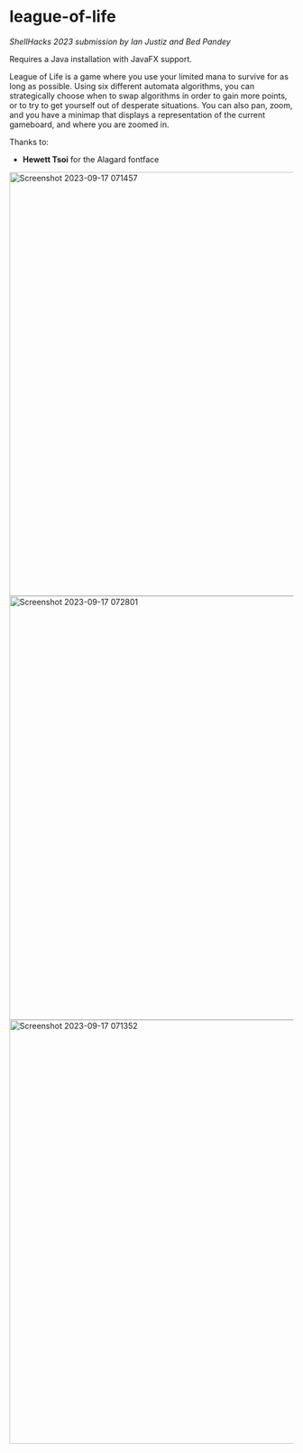 # league-of-life
*ShellHacks 2023 submission by Ian Justiz and Bed Pandey*

Requires a Java installation with JavaFX support.

League of Life is a game where you use your limited mana to survive for as long as possible. 
Using six different automata algorithms, you can strategically choose when to swap algorithms in order to gain more points, or to try to get yourself out of desperate situations.
You can also pan, zoom, and you have a minimap that displays a representation of the current gameboard, and where you are zoomed in.

Thanks to:
- **Hewett Tsoi** for the Alagard fontface


<img width="752" alt="Screenshot 2023-09-17 071457" src="https://github.com/panbed/league-of-life/assets/106042766/d53d4e34-18a1-46bc-ac59-38e8487d5a46">
<img width="752" alt="Screenshot 2023-09-17 072801" src="https://github.com/panbed/league-of-life/assets/106042766/fa61ec17-23bb-460c-a49a-31e53ea7b3a6">
<img width="752" alt="Screenshot 2023-09-17 071352" src="https://github.com/panbed/league-of-life/assets/106042766/0ef4e85d-227a-45a6-812a-e4e3130fbf75">


